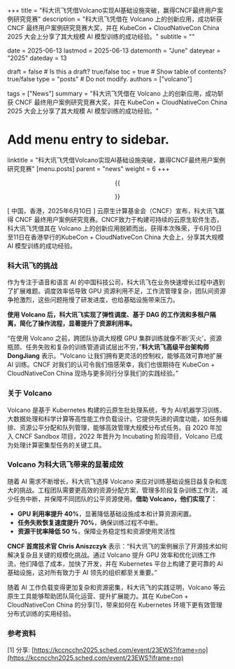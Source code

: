 +++
title =  "科大讯飞凭借Volcano实现AI基础设施突破，赢得CNCF最终用户案例研究竞赛"
description = "科大讯飞凭借在 Volcano 上的创新应用，成功斩获 CNCF 最终用户案例研究竞赛大奖，并在 KubeCon + CloudNativeCon China 2025 大会上分享了其大规模 AI 模型训练的成功经验。"
subtitle = ""

date = 2025-06-13
lastmod = 2025-06-13
datemonth = "June"
dateyear = "2025"
dateday = 13

draft = false  # Is this a draft? true/false
toc = true  # Show table of contents? true/false
type = "posts"  # Do not modify.
authors = ["volcano"]

tags = ["News"]
summary = "科大讯飞凭借在 Volcano 上的创新应用，成功斩获 CNCF 最终用户案例研究竞赛大奖，并在 KubeCon + CloudNativeCon China 2025 大会上分享了其大规模 AI 模型训练的成功经验。"

# Add menu entry to sidebar.
linktitle = "科大讯飞凭借Volcano实现AI基础设施突破，赢得CNCF最终用户案例研究竞赛"
[menu.posts]
parent = "news"
weight = 6
+++

<div style="text-align: center;"> {{<figure library="1" src="./kubecon/iflytek.jpeg">}}
</div>

[ 中国，香港，2025年6月10日 ] 云原生计算基金会（CNCF）宣布，科大讯飞赢得 CNCF 最终用户案例研究竞赛。CNCF致力于构建可持续的云原生软件生态，科大讯飞凭借其在 Volcano 上的创新应用脱颖而出，获得本次殊荣，于6月10日至11日在香港举行的KubeCon + CloudNativeCon China 大会上，分享其大规模 AI 模型训练的成功经验。

### 科大讯飞的挑战

作为专注于语音和语言 AI 的中国科技公司，科大讯飞在业务快速增长过程中遇到了扩展难题。调度效率低导致 GPU 资源利用不足，工作流管理复杂，团队间资源争抢激烈，这些问题拖慢了研发进度，也给基础设施带来压力。

**使用 Volcano 后，科大讯飞实现了弹性调度、基于 DAG 的工作流和多租户隔离，简化了操作流程，显著提升了资源利用率。**

“在使用 Volcano 之前，跨团队协调大规模 GPU 集群训练就像不断‘灭火’，资源瓶颈、任务失败和复杂的训练管道调试层出不穷，”**科大讯飞高级平台架构师 DongJiang** 表示。“Volcano 让我们拥有更灵活的控制权，能够高效可靠地扩展 AI 训练。CNCF 对我们的认可令我们倍感荣幸，我们也很期待在 KubeCon + CloudNativeCon China 现场与更多同行分享我们的实践经验。”


### 关于 Volcano

Volcano 是基于 Kubernetes 构建的云原生批处理系统，专为 AI/机器学习训练、大数据处理和科学计算等高性能工作负载设计。它提供先进的调度功能，如任务编排、资源公平分配和队列管理，能够高效管理大规模分布式任务。自 2020 年加入 CNCF Sandbox 项目，2022 年晋升为 Incubating 阶段项目，Volcano 已成为处理计算密集型任务的关键工具。

### Volcano 为科大讯飞带来的显著成效

随着 AI 需求不断增长，科大讯飞选择 Volcano 来应对训练基础设施日益复杂和庞大的挑战。工程团队需要更高效的资源分配方案，管理多阶段复杂训练工作流，减少任务中断，并保障不同团队的公平资源使用。**借助 Volcano，他们实现了：**

* **GPU 利用率提升 40%**，显著降低基础设施成本和计算资源闲置。
* **任务失败恢复速度提升 70%**，确保训练过程不中断。
* **资源干扰率降低 50 %**，保障业务稳定性和资源使用灵活性

**CNCF 首席技术官 Chris Aniszczyk** 表示：“科大讯飞的案例展示了开源技术如何解决复杂且关键的规模化挑战。通过 Volcano 提升 GPU 效率和优化训练工作流，他们降低了成本，加快了开发，并在 Kubernetes 平台上构建了更可靠的 AI 基础设施，这对所有致力于 AI 领先的组织都至关重要。”

随着 AI 工作负载变得更加复杂和资源密集，科大讯飞的实践证明，Volcano 等云原生工具能够帮助团队简化运营、提升扩展能力。其在 KubeCon + CloudNativeCon China 的分享[1]，带来如何在 Kubernetes 环境下更有效管理分布式训练的实用经验。

### 参考资料

[1] 分享: [https://kccncchn2025.sched.com/event/23EWS?iframe=no](https://kccncchn2025.sched.com/event/23EWS?iframe=no)